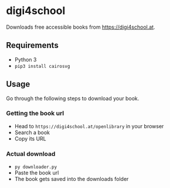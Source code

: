 # digi4school
Downloads free accessible books from https://digi4school.at.
## Requirements
- Python 3
- `pip3 install cairosvg`
## Usage
Go through the following steps to download your book.
### Getting the book url
- Head to `https://digi4school.at/openlibrary` in your browser
- Search a book
- Copy its URL
### Actual download
- `py downloader.py`
- Paste the book url
- The book gets saved into the downloads folder
